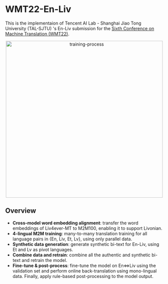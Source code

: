# WMT22-En-Liv

This is the implementaion of Tencent AI Lab - Shanghai Jiao Tong University (TAL-SJTU) 's En-Liv submission for the [Sixth Conference on Machine Translation (WMT22)](http://www.statmt.org/wmt22/).

<p align="center">
<img src="imgs/training-process.png" alt="training-process"  width="500" />
</p>

## Overview

* **Cross-model word embedding alignment**: transfer the word embeddings of Liv4ever-MT to M2M100, enabling it to support Livonian.
* **4-lingual M2M training**: many-to-many translation training for all language pairs in {En, Liv, Et, Lv}, using only parallel data.
* **Synthetic data generation**: generate synthetic bi-text for En-Liv, using Et and Lv as pivot languages.
* **Combine data and retrain**: combine all the authentic and synthetic bi-text and retrain the model.
* **Fine-tune & post-process**: fine-tune the model on En⇔Liv using the validation set and perform online back-translation using mono-lingual data. Finally, apply rule-based post-processing to the model output.
